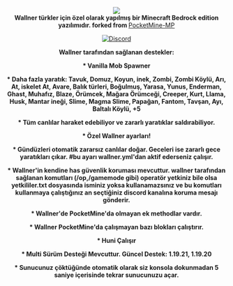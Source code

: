 
<p align="center">
	<img src="https://cdn.discordapp.com/attachments/1013961753253658734/1014766774488662016/unknown.png"></img><br>
	<b>Wallner türkler için özel olarak yapılmış bir Minecraft Bedrock edition yazılımıdır. forked from </b><a href="https://github.com/pmmp/PocketMine-MP">PocketMine-MP</a>
</p>
<p align="center">
	<a href="https://discord.gg/vA96DYvNYv"><img src="https://img.shields.io/discord/427472879072968714.svg?style=flat-square&label=discord&colorB=7289da" alt="Discord" /></a>
</p>

<p align="center">
<b>Wallner tarafından sağlanan destekler: </b>
<p align="center">
<b>* Vanilla Mob Spawner </b>
<p align="center">
<b>* Daha fazla yaratık: Tavuk, Domuz, Koyun, inek, Zombi, Zombi Köylü, Arı, At, iskelet At, Avare, Balık türleri, Boğulmuş, Yarasa, Yunus, Enderman, Ghast, Muhafız, Blaze, Örümcek, Mağara Örümceği, Creeper, Kurt, Llama, Husk, Mantar ineği, Slime, Magma Slime, Papağan, Fantom, Tavşan, Ayı, Baltalı Köylü, +5 </b>
<p align="center">
<b>* Tüm canlılar haraket edebiliyor ve zararlı yaratıklar saldırabiliyor. </b>
<p align="center">
<b>* Özel Wallner ayarları! </b>
<p align="center">
<b>* Gündüzleri otomatik zararsız canlılar doğar. Geceleri ise zararlı gece yaratıkları çıkar. #bu ayarı wallner.yml'dan aktif ederseniz çalışır. </b>
<p align="center">
<b>* Wallner'in kendine has güvenlik koruması mevcuttur. wallner tarafından sağlanan komutları (/op,/gamemode gibi) operatör yetkiniz bile olsa yetkililer.txt dosyasında isminiz yoksa kullanamazsınız ve bu komutları kullanmaya çalıştığınız an seçtiğiniz discord kanalına koruma mesajı gönderir. </b>
<p align="center">
<b>* Wallner'de PocketMine'da olmayan ek methodlar vardır. </b>
<p align="center">
<b>* Wallner PocketMine'da çalışmayan bazı blokları çalıştırır. </b>
<p align="center">
<b>* Huni Çalışır </b>
<p align="center">
<b>* Multi Sürüm Desteği Mevcuttur. Güncel Destek: 1.19.21, 1.19.20 </b>
<p align="center">
<b>* Sunucunuz çöktüğünde otomatik olarak siz konsola dokunmadan 5 saniye içerisinde tekrar sunucunuzu açar. </b>

